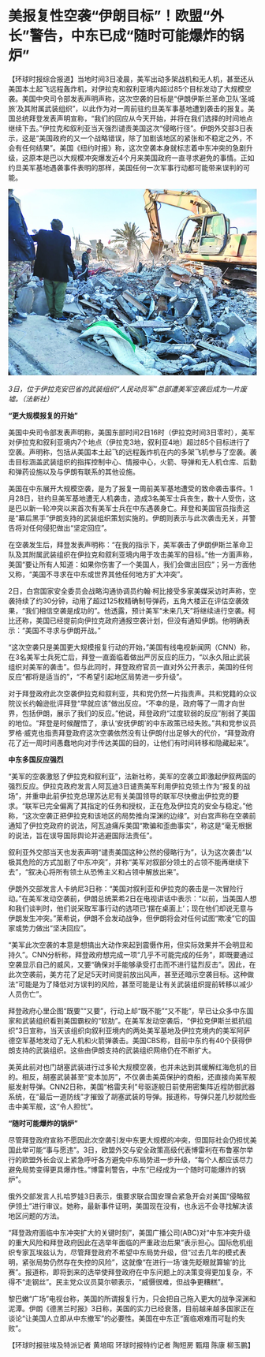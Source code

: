 # 美报复性空袭“伊朗目标”！欧盟“外长”警告，中东已成“随时可能爆炸的锅炉”

【环球时报综合报道】当地时间3日凌晨，美军出动多架战机和无人机，甚至还从美国本土起飞远程轰炸机，对伊拉克和叙利亚境内超过85个目标发动了大规模空袭。美国中央司令部发表声明声称，这次空袭的目标是“伊朗伊斯兰革命卫队‘圣城旅’及其附属武装组织”，以此作为对一周前驻约旦美军事基地遭到袭击的报复。美国总统拜登发表声明宣称，“我们的回应从今天开始，并将在我们选择的时间地点继续下去。”伊拉克和叙利亚当天强烈谴责美国这次“侵略行径”。伊朗外交部3日表示，这是“美国政府的又一个战略错误，除了加剧该地区的紧张和不稳定之外，不会有任何结果”。美国《纽约时报》称，这次空袭本身就标志着中东冲突的急剧升级，这原本是巴以大规模冲突爆发近4个月来美国政府一直寻求避免的事情。正如约旦美军基地遇袭事件表明的那样，美国任何一次军事行动都可能带来误判的可能。

![7067944d7e3c7f784b2138585b4588a8.jpg](https://raw.githubusercontent.com/qqhsx/qqnews_image/main/2024/02/04/美报复性空袭“伊朗目标”！欧盟“外长”警告，中东已成“随时可能爆炸的锅炉”/7067944d7e3c7f784b2138585b4588a8.jpg)

_3日，位于伊拉克安巴省的武装组织“人民动员军”总部遭美军空袭后成为一片废墟。（法新社）_

**“更大规模报复的开始”**

美国中央司令部发表声明称，美国东部时间2日16时（伊拉克时间3日零时），美军对伊拉克和叙利亚境内7个地点（伊拉克3地，叙利亚4地）超过85个目标进行了空袭。声明称，包括从美国本土起飞的远程轰炸机在内的多架飞机参与了空袭。袭击目标涵盖武装组织的指挥控制中心、情报中心，火箭、导弹和无人机仓库、后勤和弹药设施以及与伊朗有联系的其他设施。

美国在中东展开大规模空袭，是为了报复一周前美军基地遭受的致命袭击事件。1月28日，驻约旦美军基地遭无人机袭击，造成3名美军士兵丧生，数十人受伤，这是巴以新一轮冲突以来首次有美军士兵在中东遇袭身亡。拜登和美国官员指责这是“幕后黑手”伊朗支持的武装组织策划实施的。伊朗则表示与此次袭击无关，并警告将对任何侵犯做出“坚定回应”。

在空袭发生后，拜登发表声明称：“在我的指示下，美军袭击了伊朗伊斯兰革命卫队及其附属武装组织在伊拉克和叙利亚境内用于攻击美军的目标。”他一方面声称，美国“要让所有人知道：如果你伤害了一个美国人，我们会做出回应”；另一方面他又称，“美国不寻求在中东或世界其他任何地方扩大冲突”。

2日，白宫国家安全委员会战略沟通协调员约翰·柯比接受多家美媒采访时声称，空袭持续了约30分钟，动用了超过125枚精确制导弹药，五角大楼正在评估空袭效果，“我们相信空袭是成功的”。他透露，预计美军“未来几天”将继续进行空袭。柯比还称，美国已经提前向伊拉克政府通报空袭计划，但没有通知伊朗。他明确表示：“美国不寻求与伊朗开战。”

“这次空袭只是美国更大规模报复行动的开始，”美国有线电视新闻网（CNN）称，在3名美军士兵死亡后，拜登一直面临着做出严厉反应的压力，“以永久阻止武装组织对美军的袭击”。但与此同时，拜登政府官员一直对外公开表示，美国的任何反应“都将是适当的”，“不希望引起地区局势进一步升级”。

对于拜登政府此次空袭伊拉克和叙利亚，共和党仍然一片指责声。共和党籍的众议院议长约翰逊批评拜登“早就应该”做出反应。“不幸的是，政府等了一周才向世界，包括伊朗，展示了我们的反应。”他说，拜登政府“过度软弱的反应”削弱了美国的地位。“拜登是时候醒悟了，承认‘安抚伊朗’的中东政策已经失败。”共和党参议员罗格·威克也指责拜登政府这次空袭依然没有让伊朗付出足够大的代价，“拜登政府花了近一周时间愚蠢地向对手传达美国的目的，让他们有时间转移和隐藏起来”。

**中东多国反应强烈**

“美军的空袭激怒了伊拉克和叙利亚”，法新社称，美军的空袭立即激起伊叙两国的强烈反应。伊拉克政府发言人阿瓦迪3日谴责美军利用伊拉克领土作为“报复的战场”，并重申此前伊拉克总理苏达尼有关美国领导的联军尽快撤出伊拉克的要求。“联军已完全偏离了其指定的任务和授权，正在危及伊拉克的安全与稳定。”他称，“这次空袭正把伊拉克和该地区的局势推向深渊的边缘”。对白宫声称在空袭前通知了伊拉克政府的说法，阿瓦迪痛斥美国“欺骗和歪曲事实”，称这是“毫无根据的说法，旨在误导国际舆论并逃避国际法责任”。

叙利亚外交部当天也发表声明“谴责美国这种公然的侵略行为”，认为这次袭击“以极其危险的方式加剧了中东冲突”，并称“美军对叙部分领土的占领不能再继续下去”，“叙决心将所有领土从恐怖主义和占领中解放出来”。

伊朗外交部发言人卡纳尼3日称：“美国对叙利亚和伊拉克的袭击是一次冒险行动。”在美军发动空袭前，伊朗总统莱希2日在电视讲话中表示：“以前，当美国人想和我们谈判时，他们说采取军事行动的选项已‘摆在桌面上’；现在他们却说无意与伊朗发生冲突。”莱希说，伊朗不会发动战争，但伊朗将会对任何试图“欺凌”它的国家或势力做出“坚决回应”。

“美军此次空袭的本意是想搞出大动作来起到震慑作用，但实际效果并不会明显和持久”。CNN分析称，拜登政府想完成一项“几乎不可能完成的任务”，即既要通过空袭显示自己的威风，又要“确保对手能够承受打击而不进行猛烈反击”。因此，在此次空袭前，美方花了足足5天时间提前放出风声，甚至还暗示空袭目标。这种做法“可能是为了降低对方误判的风险，甚至可能是让有关武装组织提前转移以减少人员伤亡”。

拜登政府心里企图“既要”“又要”，行动上却“既不能”“又不能”，早已让众多中东国家和武装组织看到美国霸权的“软肋”。在美军发动空袭后，“伊拉克伊斯兰抵抗组织”3日宣称，当天该组织向叙利亚境内的两处美军基地及伊拉克境内的美军阿萨德空军基地发动了无人机和火箭弹袭击。美国CBS称，目前中东约有40个获得伊朗支持的武装组织。这些由伊朗支持的武装组织网络仍在不断扩大。

美英此前对也门胡塞武装进行过多轮大规模空袭，也并未达到其缓解红海危机的目的。相反，胡塞武装甚至“变本加厉”，不仅袭击美英保护的商船，还直接向美军舰艇发射导弹。CNN2日称，美国“格雷夫利”号驱逐舰日前使用密集阵近程防御武器系统，在“最后一道防线”才摧毁了胡塞武装的导弹。报道称，导弹只差几秒就险些击中美军舰，这“令人担忧”。

**“随时可能爆炸的锅炉”**

尽管拜登政府宣称不愿因此次空袭引发中东更大规模的冲突，但国际社会仍担忧美国此举可能“事与愿违”。3日，欧盟外交与安全政策高级代表博雷利在布鲁塞尔举行的欧盟外长会议上紧急呼吁各方避免中东局势进一步升级，“每个人都应该尽力避免局势变得更具爆炸性。”博雷利警告，中东“已经成为一个随时可能爆炸的锅炉”。

俄外交部发言人扎哈罗娃3日表示，俄要求联合国安理会紧急开会对美国“侵略叙伊领土”进行审议。她称，最新事件证明，美国现在没有，也永远不会寻找解决该地区问题的方法。

“拜登政府面临中东冲突扩大的关键时刻”，美国广播公司(ABC)对“中东冲突升级的重大风险和拜登政府因此在选举年面临的严重政治后果”表示担心。国际危机组织专家瓦埃兹认为，尽管拜登政府不希望中东局势升级，但“过去几年的模式表明，紧张局势仍然存在失控的风险”，这就像“在进行一场‘谁先眨眼就算输’的比赛”。报道称，即将到来的选举使拜登政府在中东问题上的决策变得更加复杂，不得不“走钢丝”。民主党众议员莫尔顿表示，“威慑很难，但战争更糟糕”。

黎巴嫩“广场”电视台称，美国的所谓报复行为，只会把自己拖入更大的战争深渊和泥潭。伊朗《德黑兰时报》3日称，美国的实力已经衰落，目前越来越多国家正在谈论“让美国人立即从中东撤军”的必要性。美国在中东正“面临艰难而可耻的失败”。

【环球时报驻埃及特派记者 黄培昭 环球时报特约记者 陶短房 甄翔 陈康 柳玉鹏】

